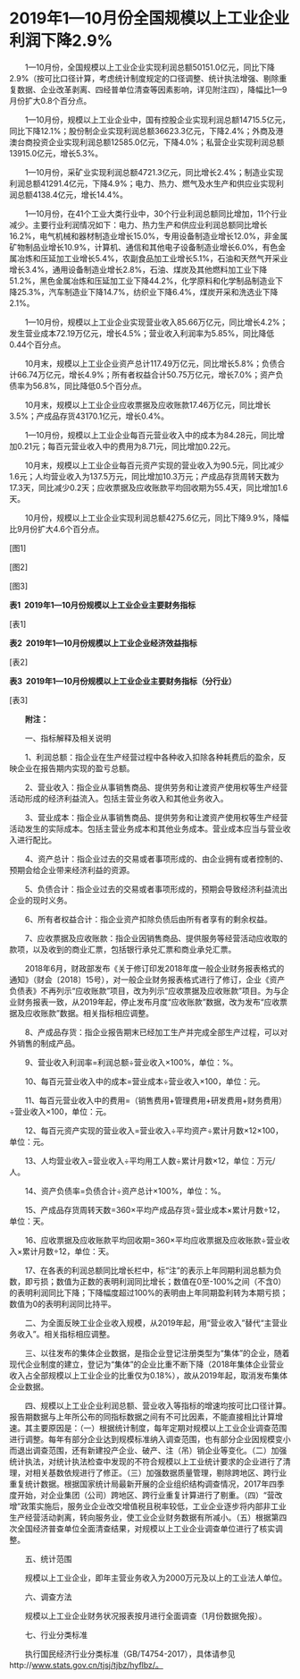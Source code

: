 # 2019年1—10月份全国规模以上工业企业利润下降2.9%

　　1—10月份，全国规模以上工业企业实现利润总额50151.0亿元，同比下降2.9%（按可比口径计算，考虑统计制度规定的口径调整、统计执法增强、剔除重复数据、企业改革剥离、四经普单位清查等因素影响，详见附注四），降幅比1—9月份扩大0.8个百分点。

　　1—10月份，规模以上工业企业中，国有控股企业实现利润总额14715.5亿元，同比下降12.1%；股份制企业实现利润总额36623.3亿元，下降2.4%；外商及港澳台商投资企业实现利润总额12585.0亿元，下降4.0%；私营企业实现利润总额13915.0亿元，增长5.3%。

　　1—10月份，采矿业实现利润总额4721.3亿元，同比增长2.4%；制造业实现利润总额41291.4亿元，下降4.9%；电力、热力、燃气及水生产和供应业实现利润总额4138.4亿元，增长14.4%。

　　1—10月份，在41个工业大类行业中，30个行业利润总额同比增加，11个行业减少。主要行业利润情况如下：电力、热力生产和供应业利润总额同比增长16.2%，电气机械和器材制造业增长15.0%，专用设备制造业增长12.0%，非金属矿物制品业增长10.9%，计算机、通信和其他电子设备制造业增长6.0%，有色金属冶炼和压延加工业增长5.4%，农副食品加工业增长5.1%，石油和天然气开采业增长3.4%，通用设备制造业增长2.8%，石油、煤炭及其他燃料加工业下降51.2%，黑色金属冶炼和压延加工业下降44.2%，化学原料和化学制品制造业下降25.3%，汽车制造业下降14.7%，纺织业下降6.4%，煤炭开采和洗选业下降2.1%。

　　1—10月份，规模以上工业企业实现营业收入85.66万亿元，同比增长4.2%；发生营业成本72.19万亿元，增长4.5%；营业收入利润率为5.85%，同比降低0.44个百分点。

　　10月末，规模以上工业企业资产总计117.49万亿元，同比增长5.8%；负债合计66.74万亿元，增长4.9%；所有者权益合计50.75万亿元，增长7.0%；资产负债率为56.8%，同比降低0.5个百分点。

　　10月末，规模以上工业企业应收票据及应收账款17.46万亿元，同比增长3.5%；产成品存货43170.1亿元，增长0.4%。

　　1—10月份，规模以上工业企业每百元营业收入中的成本为84.28元，同比增加0.21元；每百元营业收入中的费用为8.71元，同比增加0.22元。

　　10月末，规模以上工业企业每百元资产实现的营业收入为90.5元，同比减少1.6元；人均营业收入为137.5万元，同比增加10.3万元；产成品存货周转天数为17.3天，同比减少0.2天；应收票据及应收账款平均回收期为55.4天，同比增加1.6天。

　　10月份，规模以上工业企业实现利润总额4275.6亿元，同比下降9.9%，降幅比9月份扩大4.6个百分点。

\[图1\]

\[图2\]

\[图3\]

**表****1  2019****年****1****—****10****月份规模以上工业企业主要财务指标**

\[表1\]

**表****2  2019****年****1****—****10****月份规模以上工业企业经济效益指标**

\[表2\]

**表****3  2019****年****1****—****10****月份规模以上工业企业主要财务指标（分行业）**

\[表3\]

　　**附注：**

　　一、指标解释及相关说明

　　1、利润总额：指企业在生产经营过程中各种收入扣除各种耗费后的盈余，反映企业在报告期内实现的盈亏总额。

　　2、营业收入：指企业从事销售商品、提供劳务和让渡资产使用权等生产经营活动形成的经济利益流入。包括主营业务收入和其他业务收入。

　　3、营业成本：指企业从事销售商品、提供劳务和让渡资产使用权等生产经营活动发生的实际成本。包括主营业务成本和其他业务成本。营业成本应当与营业收入进行配比。

　　4、资产总计：指企业过去的交易或者事项形成的、由企业拥有或者控制的、预期会给企业带来经济利益的资源。

　　5、负债合计：指企业过去的交易或者事项形成的，预期会导致经济利益流出企业的现时义务。

　　6、所有者权益合计：指企业资产扣除负债后由所有者享有的剩余权益。

　　7、应收票据及应收账款：指企业因销售商品、提供服务等经营活动应收取的款项，以及收到的商业汇票，包括银行承兑汇票和商业承兑汇票。

　　2018年6月，财政部发布《关于修订印发2018年度一般企业财务报表格式的通知》（财会〔2018〕15号），对一般企业财务报表格式进行了修订，企业《资产负债表》不再列示“应收账款”项目，改为列示“应收票据及应收账款”项目。为与企业财务报表一致，从2019年起，停止发布月度“应收账款”数据，改为发布“应收票据及应收账款”数据。相关指标相应调整。

　　8、产成品存货：指企业报告期末已经加工生产并完成全部生产过程，可以对外销售的制成产品。

　　9、营业收入利润率\=利润总额÷营业收入×100%，单位：%。

　　10、每百元营业收入中的成本\=营业成本÷营业收入×100，单位：元。

　　11、每百元营业收入中的费用\=（销售费用+管理费用+研发费用+财务费用）÷营业收入×100，单位：元。

　　12、每百元资产实现的营业收入\=营业收入÷平均资产÷累计月数×12×100，单位：元。

　　13、人均营业收入\=营业收入÷平均用工人数÷累计月数×12，单位：万元/人。

　　14、资产负债率\=负债合计÷资产总计×100%，单位：%。

　　15、产成品存货周转天数\=360×平均产成品存货÷营业成本×累计月数÷12，单位：天。

　　16、应收票据及应收账款平均回收期\=360×平均应收票据及应收账款÷营业收入×累计月数÷12，单位：天。

　　17、在各表的利润总额同比增长栏中，标“注”的表示上年同期利润总额为负数，即亏损；数值为正数的表明利润同比增长；数值在0至\-100%之间（不含0）的表明利润同比下降；下降幅度超过100%的表明由上年同期盈利转为本期亏损；数值为0的表明利润同比持平。

　　二、为全面反映工业企业收入规模，从2019年起，用“营业收入”替代“主营业务收入”。相关指标相应调整。

　　三、以往发布的集体企业数据，是指企业登记注册类型为“集体”的企业，随着现代企业制度的建立，登记为“集体”的企业比重不断下降（2018年集体企业营业收入占全部规模以上工业企业的比重仅为0.18%），故从2019年起，取消发布集体企业数据。

　　四、规模以上工业企业利润总额、营业收入等指标的增速均按可比口径计算。报告期数据与上年所公布的同指标数据之间有不可比因素，不能直接相比计算增速。其主要原因是：（一）根据统计制度，每年定期对规模以上工业企业调查范围进行调整。每年有部分企业达到规模标准纳入调查范围，也有部分企业因规模变小而退出调查范围，还有新建投产企业、破产、注（吊）销企业等变化。（二）加强统计执法，对统计执法检查中发现的不符合规模以上工业统计要求的企业进行了清理，对相关基数依规进行了修正。（三）加强数据质量管理，剔除跨地区、跨行业重复统计数据。根据国家统计局最新开展的企业组织结构调查情况，2017年四季度开始，对企业集团（公司）跨地区、跨行业重复计算进行了剔重。（四）“营改增”政策实施后，服务业企业改交增值税且税率较低，工业企业逐步将内部非工业生产经营活动剥离，转向服务业，使工业企业财务数据有所减小。（五）根据第四次全国经济普查单位全面清查结果，对规模以上工业企业调查单位进行了核实调整。

　　五、统计范围

　　规模以上工业企业，即年主营业务收入为2000万元及以上的工业法人单位。

　　六、调查方法

　　规模以上工业企业财务状况报表按月进行全面调查（1月份数据免报）。

　　七、行业分类标准

　　执行国民经济行业分类标准（GB/T4754-2017），具体请参见http://www.stats.gov.cn/tjsj/tjbz/hyflbz/。